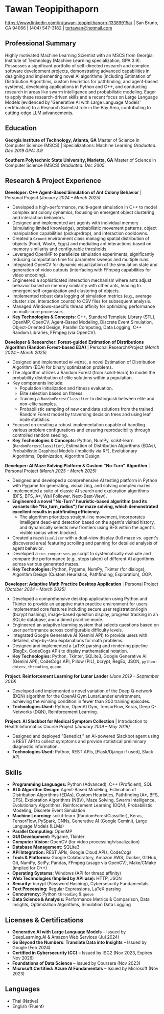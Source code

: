 # Tawan Teopipithaporn
https://www.linkedin.com/in/tawan-teopipithaporn-13389915a/ | San Bruno, CA 94066 | (404) 547-3182 | tortawan@hotmail.com

## Professional Summary
Highly motivated Machine Learning Scientist with an MSCS from Georgia Institute of Technology (Machine Learning specialization, GPA 3.9). Possesses a significant portfolio of self-directed research and complex software development projects, demonstrating advanced capabilities in designing and implementing novel AI algorithms (including Estimation of Distribution Algorithms, custom heuristics for pathfinding, and agent-based systems), developing applications in Python and C++, and conducting research in areas like swarm intelligence and probabilistic modeling. Eager to apply these research-driven skills and a recent focus on Large Language Models (evidenced by 'Generative AI with Large Language Models' certification) to a Research Scientist role in the Bay Area, contributing to cutting-edge LLM advancements.

## Education
**Georgia Institute of Technology, Atlanta, GA**
Master of Science in Computer Science (MSCS) | Specializations: Machine Learning
*Graduated: Dec 2019*
*GPA: 3.9*

**Southern Polytechnic State University, Marietta, GA**
Master of Science in Computer Science (MSCS)
*Graduated: Dec 2005*

## Research & Project Experience

**Developer: C++ Agent-Based Simulation of Ant Colony Behavior** | Personal Project
*(January 2024 – March 2025)*
* Developed a high-performance, multi-agent simulation in C++ to model complex ant colony dynamics, focusing on emergent object clustering and interaction behaviors.
* Designed and implemented `Ant` agents with individual memory (simulating limited knowledge), probabilistic movement patterns, object manipulation capabilities (pickup/drop), and interaction cooldowns.
* Created a `Ground` environment class managing spatial distribution of objects (Food, Waste, Eggs) and mediating ant interactions based on memory similarity and configurable thresholds.
* Leveraged OpenMP to parallelize simulation experiments, significantly reducing computation time for parameter sweeps and multiple runs.
* Integrated OpenCV for dynamic visualization of the simulation state and generation of video outputs (interfacing with FFmpeg capabilities for video encoding).
* Engineered a sophisticated interaction mechanism where ants adjust behavior based on memory similarity with other ants, leading to emergent self-organization and clustering of objects.
* Implemented robust data logging of simulation metrics (e.g., average cluster size, interaction counts) to CSV files for subsequent analysis.
* Managed Windows-specific thread affinity for optimizing performance on multi-core processors.
* **Key Technologies & Concepts:** C++, Standard Template Library (STL), OpenMP, OpenCV, Agent-Based Modeling, Discrete Event Simulation, Object-Oriented Design, Parallel Computing, Data Logging, C++ Random Libraries, FFmpeg (via OpenCV).

**Developer & Researcher: Forest-guided Estimation of Distributions Algorithm (Random Forest-based EDA)** | Personal Research/Project
*(March 2024 – March 2025)*
* Designed and implemented `RF-MIMIC`, a novel Estimation of Distribution Algorithm (EDA) for binary optimization problems.
* The algorithm utilizes a Random Forest (from scikit-learn) to model the probability distribution of elite solutions within a population.
* Key components include:
    * Population initialization and fitness evaluation.
    * Elite selection based on fitness.
    * Training a `RandomForestClassifier` to distinguish between elite and non-elite samples.
    * Probabilistic sampling of new candidate solutions from the trained Random Forest model by traversing decision trees and using leaf node statistics.
* Focused on creating a robust implementation capable of handling various problem configurations and ensuring reproducibility through controlled random seeding.
* **Key Technologies & Concepts:** Python, NumPy, scikit-learn (`RandomForestClassifier`), Estimation of Distribution Algorithms (EDAs), Probabilistic Graphical Models (implicitly via RF), Evolutionary Algorithms, Optimization, Algorithm Design.

**Developer: AI Maze Solving Platform & Custom "No-Turn" Algorithm** | Personal Project
*(March 2025 – March 2025)*
* Designed and developed a comprehensive AI testing platform in Python with Pygame for generating, visualizing, and solving complex mazes.
* Implemented a suite of classic AI search and exploration algorithms (DFS, BFS, A\*, Wall Follower, Next-Best-View).
* **Engineered a novel "No-Turn" heuristic-based algorithm (and its variants like "No_turn_radius") for maze solving, which demonstrated excellent results in pathfinding efficiency.**
    * The algorithm prioritizes straight-line movement, incorporates intelligent dead-end detection based on the agent's visited history, and dynamically selects new frontiers using BFS within the agent's visible radius when blocked.
* Created a `MazeVisualizer` with a dual-view display (full maze vs. agent's discovered area) featuring scrolling and panning for detailed analysis of agent behavior.
* Developed a `run_comparison.py` script to systematically evaluate and compare the performance (e.g., steps taken) of different AI algorithms across various generated mazes.
* **Key Technologies:** Python, Pygame, NumPy, Tkinter (for dialogs), Algorithm Design (Custom Heuristics, Pathfinding, Exploration), OOP.

**Developer: Adaptive Math Practice Desktop Application** | Personal Project
*(October 2024 – March 2025)*
* Developed a comprehensive desktop application using Python and Tkinter to provide an adaptive math practice environment for users.
* Implemented core features including secure user registration/login (bcrypt hashing), image-based question display, progress tracking in an SQLite database, and a timed practice mode.
* Engineered an adaptive learning system that selects questions based on user performance across configurable difficulty levels.
* Integrated Google Generative AI (Gemini API) to provide users with detailed, step-by-step explanations for math problems.
* Designed and implemented a LaTeX parsing and rendering pipeline (RegEx, CodeCogs API) to display mathematical notation.
* **Key Technologies:** Python, Tkinter, SQLite3, Google Generative AI (Gemini API), CodeCogs API, Pillow (PIL), bcrypt, RegEx, JSON, `python-dotenv`, `threading`, `queue`.


**Project: Reinforcement Learning for Lunar Lander**
*(June 2019 – September 2019)*
* Developed and implemented a novel variation of the Deep Q-network (DQN) algorithm for the OpenAI Gym LunarLander environment, achieving the winning condition in fewer than 200 training episodes.
* **Technologies Used:** Python, OpenAI Gym, TensorFlow, Keras, Deep Q-Networks (DQN), Reinforcement Learning.

**Project: AI Slackbot for Medical Symptom Collection** | Introduction to Health Informatics Course Project
*(January 2019 – May 2019)*
* Designed and deployed "Benedict," an AI-powered Slackbot agent using a REST API to collect symptoms and provide statistical preliminary diagnostic information.
* **Technologies Used:** Python, REST APIs, [Flask/Django if used], Slack API.

## Skills
* **Programming Languages:** Python (Advanced), C++ (Proficient), SQL
* **AI & Algorithm Design:** Agent-Based Modeling, Estimation of Distribution Algorithms (EDAs), Custom Heuristics, Pathfinding (A\*, BFS, DFS), Exploration Algorithms (NBV), Maze Solving, Swarm Intelligence, Evolutionary Algorithms, Reinforcement Learning (DQN), Probabilistic Modeling, Discrete Event Simulation
* **Machine Learning:** scikit-learn (RandomForestClassifier), Keras, TensorFlow, PySpark, CNNs, Generative AI (Google Gemini), Large Language Models (LLMs)
* **Parallel Computing:** OpenMP
* **GUI Development:** Pygame, Tkinter
* **Computer Vision:** OpenCV (for video processing/visualization)
* **Database Management:** SQLite3
* **API Integration:** REST APIs, Google Cloud APIs, CodeCogs
* **Tools & Platforms:** Google Colaboratory, Amazon AWS, Docker, GitHub, Git, NumPy, SciPy, Pandas, FFmpeg (usage via OpenCV), Make/CMake (implied for C++)
* **Operating Systems:** Windows (API for thread affinity)
* **Web Technologies (Implied by API use):** HTTP, JSON
* **Security:** bcrypt (Password Hashing), Cybersecurity Fundamentals
* **Text Processing:** Regular Expressions, LaTeX parsing
* **Concurrency:** Python `threading` & `queue`
* **Data Science & Analysis:** Performance Metrics & Comparison, Data Insights, Optimization Algorithms, Simulation Data Logging

## Licenses & Certifications
* **Generative AI with Large Language Models** – Issued by DeepLearning.AI & Amazon Web Services (Jul 2024)
* **Go Beyond the Numbers: Translate Data into Insights** – Issued by Google (Feb 2024)
* **Certified in Cybersecurity (CC)** – Issued by ISC2 (Nov 2023, Expires Nov 2026)
* **Foundations of Data Science** – Issued by Coursera (Nov 2023)
* **Microsoft Certified: Azure AI Fundamentals** – Issued by Microsoft (Nov 2023)

## Languages
* Thai (Native)
* English (Fluent)
